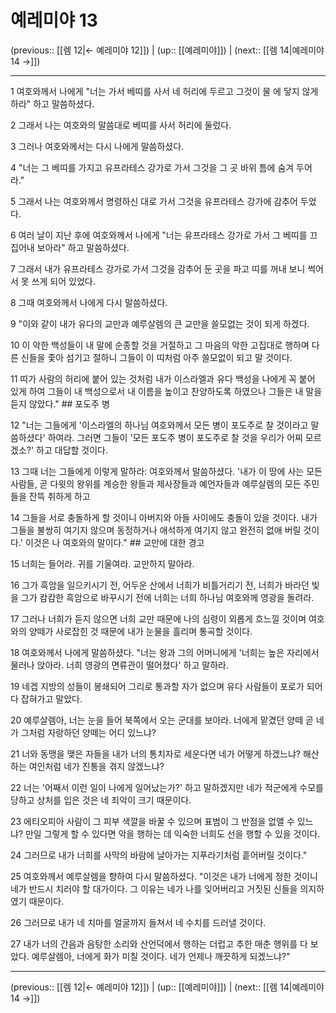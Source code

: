 # 예레미야 13

(previous:: [[렘 12|← 예레미야 12]]) | (up:: [[예레미야]]) | (next:: [[렘 14|예레미야 14 →]])

***




1 
여호와께서 나에게 "너는 가서 베띠를 사서 네 허리에 두르고 그것이 물 에 닿지 않게 하라" 하고 말씀하셨다. 



2 
그래서 나는 여호와의 말씀대로 베띠를 사서 허리에 둘렀다. 



3 
그러나 여호와께서는 다시 나에게 말씀하셨다. 



4 
"너는 그 베띠를 가지고 유프라테스 강가로 가서 그것을 그 곳 바위 틈에 숨겨 두어라." 



5 
그래서 나는 여호와께서 명령하신 대로 가서 그것을 유프라테스 강가에 감추어 두었다. 



6 
여러 날이 지난 후에 여호와께서 나에게 "너는 유프라테스 강가로 가서 그 베띠를 끄집어내 보아라" 하고 말씀하셨다. 



7 
그래서 내가 유프라테스 강가로 가서 그것을 감추어 둔 곳을 파고 띠를 꺼내 보니 썩어서 못 쓰게 되어 있었다. 



8 
그때 여호와께서 나에게 다시 말씀하셨다. 



9 
"이와 같이 내가 유다의 교만과 예루살렘의 큰 교만을 쓸모없는 것이 되게 하겠다. 



10 
이 악한 백성들이 내 말에 순종할 것을 거절하고 그 마음의 악한 고집대로 행하며 다른 신들을 좇아 섬기고 절하니 그들이 이 띠처럼 아주 쓸모없이 되고 말 것이다. 



11 
띠가 사람의 허리에 붙어 있는 것처럼 내가 이스라엘과 유다 백성을 나에게 꼭 붙어 있게 하여 그들이 내 백성으로서 내 이름을 높이고 찬양하도록 하였으나 그들은 내 말을 듣지 않았다." ## 포도주 병 



12 
"너는 그들에게 '이스라엘의 하나님 여호와께서 모든 병이 포도주로 찰 것이라고 말씀하셨다' 하여라. 그러면 그들이 '모든 포도주 병이 포도주로 찰 것을 우리가 어찌 모르겠소?' 하고 대답할 것이다. 



13 
그때 너는 그들에게 이렇게 말하라: 여호와께서 말씀하셨다. '내가 이 땅에 사는 모든 사람들, 곧 다윗의 왕위를 계승한 왕들과 제사장들과 예언자들과 예루살렘의 모든 주민들을 잔뜩 취하게 하고 



14 
그들을 서로 충돌하게 할 것이니 아버지와 아들 사이에도 충돌이 있을 것이다. 내가 그들을 불쌍히 여기지 않으며 동정하거나 애석하게 여기지 않고 완전히 없애 버릴 것이다.' 이것은 나 여호와의 말이다." ## 교만에 대한 경고 



15 
너희는 들어라. 귀를 기울여라. 교만하지 말아라. 



16 
그가 흑암을 일으키시기 전, 어두운 산에서 너희가 비틀거리기 전, 너희가 바라던 빛을 그가 캄캄한 흑암으로 바꾸시기 전에 너희는 너희 하나님 여호와께 영광을 돌려라. 



17 
그러나 너희가 듣지 않으면 너희 교만 때문에 나의 심령이 외롭게 흐느낄 것이며 여호와의 양떼가 사로잡힌 것 때문에 내가 눈물을 흘리며 통곡할 것이다. 



18 
여호와께서 나에게 말씀하셨다. "너는 왕과 그의 어머니에게 '너희는 높은 자리에서 물러나 앉아라. 너희 영광의 면류관이 떨어졌다' 하고 말하라. 



19 
네겝 지방의 성들이 봉쇄되어 그리로 통과할 자가 없으며 유다 사람들이 포로가 되어 다 잡혀가고 말았다. 



20 
예루살렘아, 너는 눈을 들어 북쪽에서 오는 군대를 보아라. 너에게 맡겼던 양떼 곧 네가 그처럼 자랑하던 양떼는 어디 있느냐? 



21 
너와 동맹을 맺은 자들을 내가 너의 통치자로 세운다면 네가 어떻게 하겠느냐? 해산하는 여인처럼 네가 진통을 겪지 않겠느냐? 



22 
너는 '어째서 이런 일이 나에게 일어났는가?' 하고 말하겠지만 네가 적군에게 수모를 당하고 상처를 입은 것은 네 죄악이 크기 때문이다. 



23 
에티오피아 사람이 그 피부 색깔을 바꿀 수 있으며 표범이 그 반점을 없앨 수 있느냐? 만일 그렇게 할 수 있다면 악을 행하는 데 익숙한 너희도 선을 행할 수 있을 것이다. 



24 
그러므로 내가 너희를 사막의 바람에 날아가는 지푸라기처럼 흩어버릴 것이다." 



25 
여호와께서 예루살렘을 향하여 다시 말씀하셨다. "이것은 내가 너에게 정한 것이니 네가 반드시 치러야 할 대가이다. 그 이유는 네가 나를 잊어버리고 거짓된 신들을 의지하였기 때문이다. 



26 
그러므로 내가 네 치마를 얼굴까지 들쳐서 네 수치를 드러낼 것이다. 



27 
내가 너의 간음과 음탕한 소리와 산언덕에서 행하는 더럽고 추한 매춘 행위를 다 보았다. 예루살렘아, 너에게 화가 미칠 것이다. 네가 언제나 깨끗하게 되겠느냐?"

***

(previous:: [[렘 12|← 예레미야 12]]) | (up:: [[예레미야]]) | (next:: [[렘 14|예레미야 14 →]])
